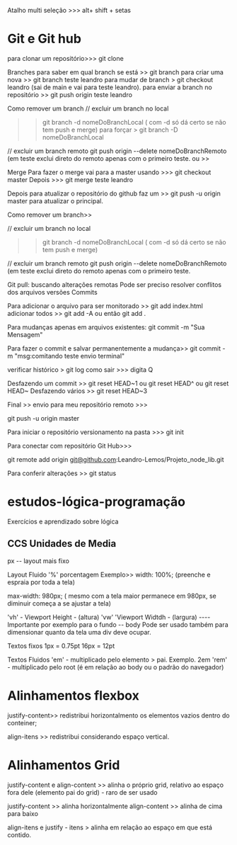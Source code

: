 Atalho multi seleção >>> alt+ shift + setas

# Git e Git hub

para clonar um repositório>>> git clone 

Branches
para saber em qual branch se está >> git branch
para criar uma nova >> git branch teste leandro 
para mudar de branch > git checkout leandro (sai de main e vai para teste leandro).
para enviar a branch no repositório >> git push origin teste leandro

Como remover um branch
// excluir um branch no local
>> git branch -d nomeDoBranchLocal ( com -d só dá certo se não tem push e merge)
para forçar >  git branch -D nomeDoBranchLocal

// excluir um branch remoto
git push origin --delete nomeDoBranchRemoto (em teste exclui direto do remoto apenas com o primeiro teste. 
ou >> 


Merge
Para fazer o merge vai para a master usando  >>> git checkout master
Depois >>> git merge teste leandro

Depois para atualizar o repositório do github  faz um >> git push -u origin master para atualizar o principal.


Como remover um branch>> 

// excluir um branch no local
>> git branch -d nomeDoBranchLocal ( com -d só dá certo se não tem push e merge)

// excluir um branch remoto
git push origin --delete nomeDoBranchRemoto (em teste exclui direto do remoto apenas com o primeiro teste. 

Git pull: buscando alterações remotas
Pode ser preciso resolver conflitos dos arquivos versões
Commits

Para adicionar o arquivo para ser monitorado >> git add index.html
adicionar todos >> git add -A ou então git add . 

Para mudanças apenas em arquivos existentes: 
git commit -m "Sua Mensagem"

Para fazer o commit e salvar permanentemente a mudança>> 
git commit -m "msg:comitando teste envio terminal" 

verificar histórico > git log  como sair >>> digita Q

Desfazendo um commit >> git reset HEAD~1  ou git reset HEAD^ ou git reset HEAD~
Desfazendo vários >> git reset HEAD~3


Final >> envio para meu repositório remoto >>>

git push -u origin master 



Para iniciar o repositório versionamento na pasta >>> git init 

Para conectar com repositório Git Hub>>>

git remote add origin git@github.com:Leandro-Lemos/Projeto_node_lib.git

Para conferir alterações >> git status

# estudos-lógica-programação
Exercícios e aprendizado sobre lógica
## CCS Unidades de Media

px -- layout mais fixo

Layout Fluido
'%' porcentagem 
Exemplo>> width: 100%; (preenche e espraia por toda a tela)

max-width: 980px; ( mesmo com a tela maior permanece em 980px, se diminuir começa a se ajustar a tela)

'vh' - Viewport Height - (altura)
'vw' 'Viewport Widtdh - (largura)
---- Importante por exemplo para o fundo -- body
Pode ser usado também para dimensionar quanto da tela uma div deve ocupar. 


Textos fixos
1px = 0.75pt 
16px = 12pt 

Textos Fluidos
'em' - multiplicado pelo elemento > pai. Exemplo. 2em 
'rem' - multiplicado pelo root (é em relação ao body ou o padrão do navegador)

# Alinhamentos flexbox
justify-content>> redistribui horizontalmento os elementos vazios dentro do conteiner;

align-itens >> redistribui considerando espaço vertical. 

# Alinhamentos Grid
justify-content e align-content >> alinha o próprio grid, relativo ao espaço fora dele (elemento pai do grid) - raro de ser usado 

justify-content >> alinha horizontalmente
align-content >> alinha de cima para baixo

align-itens e justify - itens > alinha em relação ao espaço em que está contido. 


